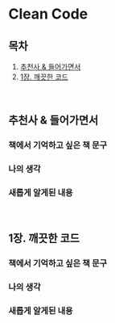 
# Clean Code 

## 목차
1. [추천사 & 들어가면서](#-추천사-&-들어가면서)
1. [1장. 깨끗한 코드](#-1장-깨끗한-코드)
<br/>


## 추천사 & 들어가면서
### 책에서 기억하고 싶은 책 문구
### 나의 생각
### 새롭게 알게된 내용

<br/>

## 1장. 깨끗한 코드
### 책에서 기억하고 싶은 책 문구
### 나의 생각
### 새롭게 알게된 내용
